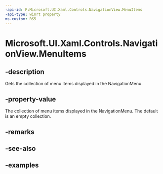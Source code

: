 ```yaml
---
-api-id: P:Microsoft.UI.Xaml.Controls.NavigationView.MenuItems
-api-type: winrt property
ms.custom: RS5
---
```

<!-- Property syntax.
public IVector<object> MenuItems { get; }
-->

# Microsoft.UI.Xaml.Controls.NavigationView.MenuItems


## -description

Gets the collection of menu items displayed in the NavigationMenu.


## -property-value

The collection of menu items displayed in the NavigationMenu. The default is an empty collection.


## -remarks


## -see-also


## -examples



